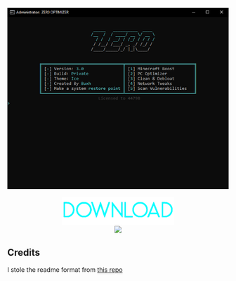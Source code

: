 <p align="center">
   <img src="https://raw.githubusercontent.com/buxh/ZER0-Batch-Optimizer/main/image/z1.png">
</p> 

<p align="center">
	<a href="https://github.com/buxh/ZER0-Batch-Optimizer/releases/download/optimizer/zer0.bat" target="_blank">
		<img src="https://raw.githubusercontent.com/buxh/ZER0-Batch-Optimizer/main/image/download-button.png">
		<br>
		<img src="https://raw.githubusercontent.com/hellzerg/optimizer/master/flags.png">
	</a>
</p> 

## Credits
I stole the readme format from [this repo](https://github.com/hellzerg/optimizer)
